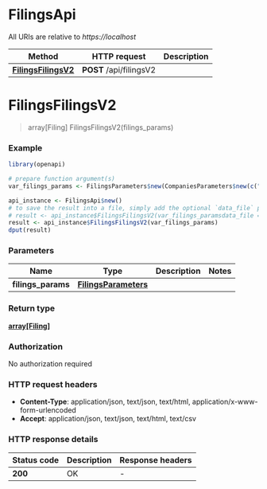 # FilingsApi

All URIs are relative to *https://localhost*

Method | HTTP request | Description
------------- | ------------- | -------------
[**FilingsFilingsV2**](FilingsApi.md#FilingsFilingsV2) | **POST** /api/filingsV2 | 


# **FilingsFilingsV2**
> array[Filing] FilingsFilingsV2(filings_params)



### Example
```R
library(openapi)

# prepare function argument(s)
var_filings_params <- FilingsParameters$new(CompaniesParameters$new(c("companyIdentifiers_example"), "entireUniverse_example", c(123)), FilingsQueryParameters$new("IncludePerformance_example", "IncludePressReleasesAndProxies_example", "IncludeNonXBRL_example", c("BusinessWirePR_filedAfterAn8K"), 123, c("metrics_example"), "IncludeXBRL_example"), PeriodParameters$new(123, "unset", 123, "unset", "periodType_example", "useFiscalPeriod_example", DateRange$new("startDate_example", "endDate_example"), "allHistory_example", "updateDate_example", "updatedFrom_example", "asOriginallyReported_example", 123, 123)) # FilingsParameters | 

api_instance <- FilingsApi$new()
# to save the result into a file, simply add the optional `data_file` parameter, e.g.
# result <- api_instance$FilingsFilingsV2(var_filings_paramsdata_file = "result.txt")
result <- api_instance$FilingsFilingsV2(var_filings_params)
dput(result)
```

### Parameters

Name | Type | Description  | Notes
------------- | ------------- | ------------- | -------------
 **filings_params** | [**FilingsParameters**](FilingsParameters.md)|  | 

### Return type

[**array[Filing]**](Filing.md)

### Authorization

No authorization required

### HTTP request headers

 - **Content-Type**: application/json, text/json, text/html, application/x-www-form-urlencoded
 - **Accept**: application/json, text/json, text/html, text/csv

### HTTP response details
| Status code | Description | Response headers |
|-------------|-------------|------------------|
| **200** | OK |  -  |

